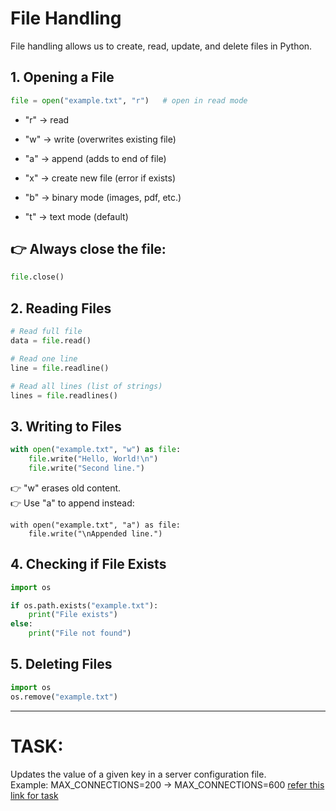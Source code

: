 # File Handling
File handling allows us to create, read, update, and delete files in Python.

## 1. Opening a File
```python
file = open("example.txt", "r")   # open in read mode
```
- "r" → read

- "w" → write (overwrites existing file)

- "a" → append (adds to end of file)

- "x" → create new file (error if exists)

- "b" → binary mode (images, pdf, etc.)

- "t" → text mode (default)


## 👉 Always close the file:
```python
file.close()
```


## 2. Reading Files
```python
# Read full file
data = file.read()

# Read one line
line = file.readline()

# Read all lines (list of strings)
lines = file.readlines()
```


## 3. Writing to Files
```python
with open("example.txt", "w") as file:
    file.write("Hello, World!\n")
    file.write("Second line.")
```

👉 "w" erases old content. <br>
👉 Use "a" to append instead:
```pyhton
with open("example.txt", "a") as file:
    file.write("\nAppended line.")
```



## 4. Checking if File Exists
```python
import os

if os.path.exists("example.txt"):
    print("File exists")
else:
    print("File not found")
```

## 5. Deleting Files
```python
import os
os.remove("example.txt")
```


---
# TASK:
Updates the value of a given key in a server configuration file. <br>
Example: MAX_CONNECTIONS=200  ->  MAX_CONNECTIONS=600
[refer this link for task]()